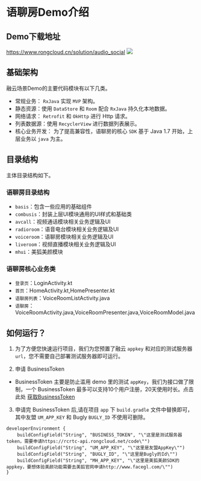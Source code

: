 # 语聊房Demo介绍

## Demo下载地址

https://www.rongcloud.cn/solution/audio_social
![](https://tva1.sinaimg.cn/large/008i3skNly1gruboi2yg9j31000nealm.jpg)

## 基础架构

融云场景Demo的主要代码模块有以下几类。

* 常规业务： `RxJava` 实现 `MVP` 架构。
* 静态资源：使用 `DataStore` 和 `Room` 配合 `RxJava` 持久化本地数据。
* 网络请求： `Retrofit` 和 `OkHttp` 进行 Http 请求。
* 列表数据源：使用 `RecyclerView` 进行数据列表展示。
* 核心业务开发： 为了提高兼容性，语聊房的核心 `SDK` 基于 Java 1.7 开始，上层业务以 `java` 为主。

## 目录结构

主体目录结构如下。

### 语聊房目录结构

* `basis`：包含一些应用的基础组件
* `combusis`：封装上层UI模块通用的UI样式和基础类
* `avcall`：视频通话模块相关业务逻辑及UI
* `radioroom`：语音电台模块相关业务逻辑及UI
* `voiceroom`：语聊房模块相关业务逻辑及UI
* `liveroom`：视频直播模块相关业务逻辑及UI
* `mhui`：美狐美颜模块

### 语聊房核心业务类

* `登录页`：LoginActivity.kt
* `首页`：HomeActivity.kt,HomePresenter.kt
* `语聊房列表`：VoiceRoomListActivity.java
* `语聊房`：VoiceRoomActivity.java,VoiceRoomPresenter.java,VoiceRoomModel.java

## 如何运行？

1. 为了方便您快速运行项目，我们为您预置了融云 `appkey` 和对应的测试服务器 `url`，您不需要自己部署测试服务器即可运行。

2. 申请 BusinessToken

- BusinessToken 主要是防止滥用 demo 里的测试 `appKey`，我们为接口做了限制，一个 BusinessToken
  最多可以支持10个用户注册，20天使用时长。点击此处 [获取BusinessToken](https://rcrtc-api.rongcloud.net/code)

3. 申请完 BusinessToken 后,请在项目 `app` 下 `build.gradle` 文件中替换即可，其中友盟 `UM_APP_KEY` 和 Bugly `BUGLY_ID`
   不使用可删除。

```
developerEnvironment {
    buildConfigField("String", "BUSINESS_TOKEN", "\"这里是测试服务器token，需要申请https://rcrtc-api.rongcloud.net/code\"")
    buildConfigField("String", "UM_APP_KEY", "\"这里是友盟AppKey\"")
    buildConfigField("String", "BUGLY_ID", "\"这里是Bugly的Id\"")
    buildConfigField("String", "MH_APP_KEY", "\"这里是美狐美颜SDK的appkey，要想体验美颜功能需要去美狐官网申请http://www.facegl.com/\"")
}
```

